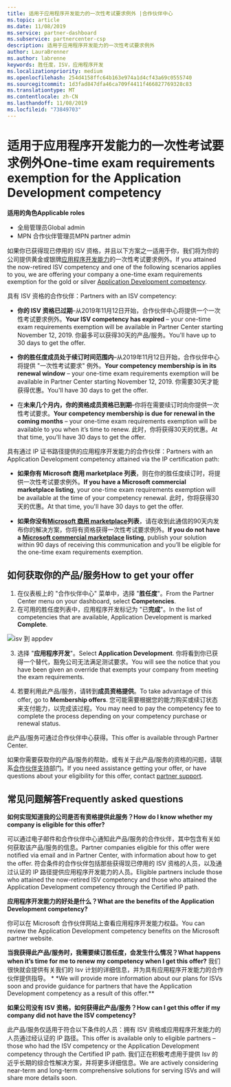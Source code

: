 ```yaml
---
title: 适用于应用程序开发能力的一次性考试要求例外 |合作伙伴中心
ms.topic: article
ms.date: 11/08/2019
ms.service: partner-dashboard
ms.subservice: partnercenter-csp
description: 适用于应用程序开发能力的一次性考试要求例外
author: LauraBrenner
ms.author: labrenne
keywords: 胜任度，ISV，应用程序开发
ms.localizationpriority: medium
ms.openlocfilehash: 254d4158ffc64b163e974a1d4cf43a69c0555740
ms.sourcegitcommit: 1d3fad847dfa46ca709f4411f466827769328c83
ms.translationtype: MT
ms.contentlocale: zh-CN
ms.lasthandoff: 11/08/2019
ms.locfileid: "73849703"
---
```

# <a name="one-time-exam-requirements-exemption-for-the-application-development-competency"></a><span data-ttu-id="2f162-104">适用于应用程序开发能力的一次性考试要求例外</span><span class="sxs-lookup"><span data-stu-id="2f162-104">One-time exam requirements exemption for the Application Development competency</span></span>

<span data-ttu-id="2f162-105">**适用的角色**</span><span class="sxs-lookup"><span data-stu-id="2f162-105">**Applicable roles**</span></span>

- <span data-ttu-id="2f162-106">全局管理员</span><span class="sxs-lookup"><span data-stu-id="2f162-106">Global admin</span></span>
- <span data-ttu-id="2f162-107">MPN 合作伙伴管理员</span><span class="sxs-lookup"><span data-stu-id="2f162-107">MPN partner admin</span></span>

<span data-ttu-id="2f162-108">如果你已获得现已停用的 ISV 资格，并且以下方案之一适用于你，我们将为你的公司提供黄金或银牌[应用程序开发能力](https://partner.microsoft.com/membership/application-development-competency)的一次性考试要求例外。</span><span class="sxs-lookup"><span data-stu-id="2f162-108">If you attained the now-retired ISV competency and one of the following scenarios applies to you, we are offering your company a one-time exam requirements exemption for the gold or silver [Application Development competency](https://partner.microsoft.com/membership/application-development-competency).</span></span> 

<span data-ttu-id="2f162-109">具有 ISV 资格的合作伙伴：</span><span class="sxs-lookup"><span data-stu-id="2f162-109">Partners with an ISV competency:</span></span>

- <span data-ttu-id="2f162-110">**你的 ISV 资格已过期**–从2019年11月12日开始，合作伙伴中心将提供一个一次性考试要求例外。</span><span class="sxs-lookup"><span data-stu-id="2f162-110">**Your ISV competency has expired** – your one-time exam requirements exemption will be available in Partner Center starting November 12, 2019.</span></span> <span data-ttu-id="2f162-111">你最多可以获得30天的产品/服务。</span><span class="sxs-lookup"><span data-stu-id="2f162-111">You'll have up to 30 days to get the offer.</span></span> 

- <span data-ttu-id="2f162-112">**你的胜任度成员处于续订时间范围内**–从2019年11月12日开始，合作伙伴中心将提供 "一次性考试要求" 例外。</span><span class="sxs-lookup"><span data-stu-id="2f162-112">**Your competency membership is in its renewal window** – your one-time exam requirements exemption will be available in Partner Center starting November 12, 2019.</span></span> <span data-ttu-id="2f162-113">你需要30天才能获得优惠。</span><span class="sxs-lookup"><span data-stu-id="2f162-113">You'll have 30 days to get the offer.</span></span> 

- <span data-ttu-id="2f162-114">在**未来几个月内，你的资格成员资格已到期**–你将在需要续订时向你提供一次性考试要求。</span><span class="sxs-lookup"><span data-stu-id="2f162-114">**Your competency membership is due for renewal in the coming months** – your one-time exam requirements exemption will be available to you when it’s time to renew.</span></span> <span data-ttu-id="2f162-115">此时，你将获得30天的优惠。</span><span class="sxs-lookup"><span data-stu-id="2f162-115">At that time, you'll have 30 days to get the offer.</span></span>

<span data-ttu-id="2f162-116">具有通过 IP 证书路径提供的应用程序开发能力的合作伙伴：</span><span class="sxs-lookup"><span data-stu-id="2f162-116">Partners with an Application Development competency attained via the IP certification path:</span></span>

- <span data-ttu-id="2f162-117">**如果你有 Microsoft 商用 marketplace 列表**，则在你的胜任度续订时，将提供一次性考试要求例外。</span><span class="sxs-lookup"><span data-stu-id="2f162-117">**If you have a Microsoft commercial marketplace listing**, your one-time exam requirements exemption will be available at the time of your competency renewal.</span></span> <span data-ttu-id="2f162-118">此时，你将获得30天的优惠。</span><span class="sxs-lookup"><span data-stu-id="2f162-118">At that time, you'll have 30 days to get the offer.</span></span>

- <span data-ttu-id="2f162-119">**如果你没有[Microsoft 商用 marketplace](https://azure.microsoft.com/overview/commercial-marketplace/)列表**，请在收到此通信的90天内发布你的解决方案，你将有资格获得一次性考试要求例外。</span><span class="sxs-lookup"><span data-stu-id="2f162-119">**If you do not have a [Microsoft commercial marketplace](https://azure.microsoft.com/overview/commercial-marketplace/) listing**, publish your solution within 90 days of receiving this communication and you’ll be eligible for the one-time exam requirements exemption.</span></span>

## <a name="how-to-get-your-offer"></a><span data-ttu-id="2f162-120">如何获取你的产品/服务</span><span class="sxs-lookup"><span data-stu-id="2f162-120">How to get your offer</span></span>

1. <span data-ttu-id="2f162-121">在仪表板上的 "合作伙伴中心" 菜单中，选择 "**胜任度**"。</span><span class="sxs-lookup"><span data-stu-id="2f162-121">From the Partner Center menu on your dashboard, select **Competencies**.</span></span>
2. <span data-ttu-id="2f162-122">在可用的胜任度列表中，应用程序开发标记为 "已**完成**"。</span><span class="sxs-lookup"><span data-stu-id="2f162-122">In the list of competencies that are available, Application Development is marked **Complete**.</span></span>

![isv 到 appdev](images/appdev.png)

3. <span data-ttu-id="2f162-124">选择 "**应用程序开发**"。</span><span class="sxs-lookup"><span data-stu-id="2f162-124">Select **Application Development**.</span></span> <span data-ttu-id="2f162-125">你将看到你已获得一个替代，豁免公司无法满足测试要求。</span><span class="sxs-lookup"><span data-stu-id="2f162-125">You will see the notice that you have been given an override that exempts your company from meeting the exam requirements.</span></span> 

4. <span data-ttu-id="2f162-126">若要利用此产品/服务，请转到**成员资格提供**。</span><span class="sxs-lookup"><span data-stu-id="2f162-126">To take advantage of this offer, go to **Membership offers**.</span></span> <span data-ttu-id="2f162-127">您可能需要根据您的能力购买或续订状态来支付能力，以完成该过程。</span><span class="sxs-lookup"><span data-stu-id="2f162-127">You may need to pay the competency fee to complete the process depending on your competency purchase or renewal status.</span></span> 

<span data-ttu-id="2f162-128">此产品/服务可通过合作伙伴中心获得。</span><span class="sxs-lookup"><span data-stu-id="2f162-128">This offer is available through Partner Center.</span></span>

<span data-ttu-id="2f162-129">如果你需要获取你的产品/服务的帮助，或有关于此产品/服务的资格的问题，请联系[合作伙伴支持](https://partner.microsoft.com/Support)部门。</span><span class="sxs-lookup"><span data-stu-id="2f162-129">If you need assistance getting your offer, or have questions about your eligibility for this offer, contact [partner support](https://partner.microsoft.com/Support).</span></span> 

## <a name="frequently-asked-questions"></a><span data-ttu-id="2f162-130">常见问题解答</span><span class="sxs-lookup"><span data-stu-id="2f162-130">Frequently asked questions</span></span>

<span data-ttu-id="2f162-131">**如何实现知道我的公司是否有资格提供此服务？**</span><span class="sxs-lookup"><span data-stu-id="2f162-131">**How do I know whether my company is eligible for this offer?**</span></span>

<span data-ttu-id="2f162-132">可以通过电子邮件和合作伙伴中心通知此产品/服务的合作伙伴，其中包含有关如何获取该产品/服务的信息。</span><span class="sxs-lookup"><span data-stu-id="2f162-132">Partner companies eligible for this offer were notified via email and in Partner Center, with information about how to get the offer.</span></span> <span data-ttu-id="2f162-133">符合条件的合作伙伴包括那些获得现已停用的 ISV 资格的人员，以及通过认证的 IP 路径提供应用程序开发能力的人员。</span><span class="sxs-lookup"><span data-stu-id="2f162-133">Eligible partners include those who attained the now-retired ISV competency and those who attained the Application Development competency through the Certified IP path.</span></span> 

<span data-ttu-id="2f162-134">**应用程序开发能力的好处是什么？**</span><span class="sxs-lookup"><span data-stu-id="2f162-134">**What are the benefits of the Application Development competency?**</span></span>

<span data-ttu-id="2f162-135">你可以在 Microsoft 合作伙伴网站上查看应用程序开发能力权益。</span><span class="sxs-lookup"><span data-stu-id="2f162-135">You can review the Application Development competency benefits on the Microsoft partner website.</span></span> 

<span data-ttu-id="2f162-136">**当我获得此产品/服务时，我需要续订胜任度，会发生什么情况？**</span><span class="sxs-lookup"><span data-stu-id="2f162-136">**What happens when it’s time for me to renew my competency when I get this offer?**</span></span> <span data-ttu-id="2f162-137">我们很快就会提供有关我们的 Isv 计划的详细信息，并为具有应用程序开发能力的合作伙伴提供指导。 \* \*</span><span class="sxs-lookup"><span data-stu-id="2f162-137">We will provide more information about our plans for ISVs soon and provide guidance for partners that have the Application Development competency as a result of this offer.\*\*</span></span>  

<span data-ttu-id="2f162-138">**如果公司没有 ISV 资格，如何获得此产品/服务？**</span><span class="sxs-lookup"><span data-stu-id="2f162-138">**How can I get this offer if my company did not have the ISV competency?**</span></span>

<span data-ttu-id="2f162-139">此产品/服务仅适用于符合以下条件的人员：拥有 ISV 资格或应用程序开发能力的人员通过经认证的 IP 路径。</span><span class="sxs-lookup"><span data-stu-id="2f162-139">This offer is available only to eligible partners – those who had the ISV competency or the Application Development competency through the Certified IP path.</span></span> <span data-ttu-id="2f162-140">我们正在积极考虑用于提供 Isv 的近乎长期的综合性解决方案，并将更多详细信息。</span><span class="sxs-lookup"><span data-stu-id="2f162-140">We are actively considering near-term and long-term comprehensive solutions for serving ISVs and will share more details soon.</span></span> 


